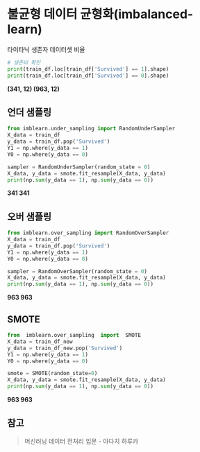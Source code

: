 ﻿---
date : 2022-08-03 17:00:00 +09:00
categories : [ML]
tags : [titanic, imbalanced-learn, sampling]
---

# 불균형 데이터 균형화(imbalanced-learn)
타이타닉 생존자 데이터셋 비율
```python
# 생존비 확인
print(train_df.loc[train_df['Survived'] == 1].shape)
print(train_df.loc[train_df['Survived'] == 0].shape)
```
**(341, 12)
(963, 12)**


## 언더 샘플링
```python
from imblearn.under_sampling import RandomUnderSampler
X_data = train_df
y_data = train_df.pop('Survived')
Y1 = np.where(y_data == 1)
Y0 = np.where(y_data == 0)

sampler = RandomUnderSampler(random_state = 0)
X_data, y_data = smote.fit_resample(X_data, y_data)
print(np.sum(y_data == 1), np.sum(y_data == 0))
```
**341 341**

## 오버 샘플링
```python
from imblearn.over_sampling import RandomOverSampler
X_data = train_df
y_data = train_df.pop('Survived')
Y1 = np.where(y_data == 1)
Y0 = np.where(y_data == 0)

sampler = RandomOverSampler(random_state = 0)
X_data, y_data = smote.fit_resample(X_data, y_data)
print(np.sum(y_data == 1), np.sum(y_data == 0))
```
**963 963**

## SMOTE
```python
from  imblearn.over_sampling  import  SMOTE
X_data = train_df_new
y_data = train_df_new.pop('Survived')
Y1 = np.where(y_data == 1)
Y0 = np.where(y_data == 0)

smote = SMOTE(random_state=0)
X_data, y_data = smote.fit_resample(X_data, y_data)
print(np.sum(y_data == 1), np.sum(y_data == 0))
```
**963 963**


## 참고

> 머신러닝 데이터 전처리 입문 -  아다치 하루카

